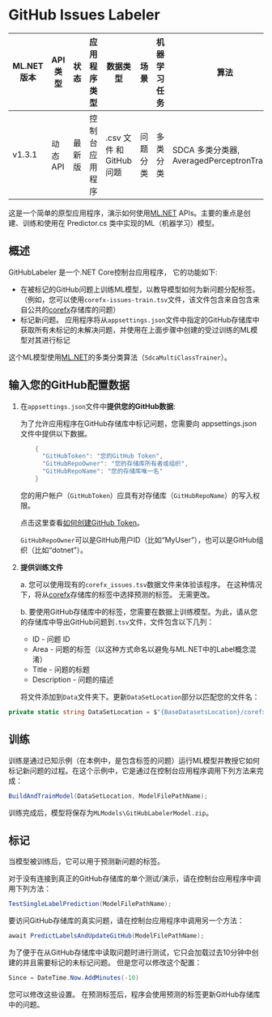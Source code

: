 # GitHub Issues Labeler

| ML.NET 版本 | API 类型          | 状态                        | 应用程序类型    | 数据类型 | 场景            | 机器学习任务                   | 算法                  |
|----------------|-------------------|-------------------------------|-------------|-----------|---------------------|---------------------------|-----------------------------|
| v1.3.1            | 动态 API | 最新版 | 控制台应用程序 | .csv 文件 和 GitHub 问题 | 问题分类 | 多类分类 | SDCA 多类分类器, AveragedPerceptronTrainer |


这是一个简单的原型应用程序，演示如何使用[ML.NET](https://www.nuget.org/packages/Microsoft.ML/) APIs。主要的重点是创建、训练和使用在 Predictor.cs 类中实现的ML（机器学习）模型。

## 概述
GitHubLabeler 是一个.NET Core控制台应用程序， 它的功能如下:
* 在被标记的GitHub问题上训练ML模型，以教导模型如何为新问题分配标签。 （例如，您可以使用`corefx-issues-train.tsv`文件，该文件包含来自包含来自公共的[corefx](https://github.com/dotnet/corefx)存储库的问题）
* 标记新问题。 应用程序将从`appsettings.json`文件中指定的GitHub存储库中获取所有未标记的未解决问题，并使用在上面步骤中创建的受过训练的ML模型对其进行标记

这个ML模型使用[ML.NET](https://www.nuget.org/packages/Microsoft.ML/)的多类分类算法（`SdcaMultiClassTrainer`）。

## 输入您的GitHub配置数据
1. 在`appsettings.json`文件中**提供您的GitHub数据**:

    为了允许应用程序在GitHub存储库中标记问题，您需要向 appsettings.json 文件中提供以下数据。
    ```csharp
        {
          "GitHubToken": "您的GitHub Token",
          "GitHubRepoOwner": "您的存储库所有者或组织",
          "GitHubRepoName": "您的存储库唯一名"
        }
    ```
    您的用户帐户（`GitHubToken`）应具有对存储库（`GitHubRepoName`）的写入权限。

    点击这里查看[如何创建GitHub Token](https://help.github.com/articles/creating-a-personal-access-token-for-the-command-line/)。

    `GitHubRepoOwner`可以是GitHub用户ID（比如“MyUser”），也可以是GitHub组织（比如“dotnet”）。

2. **提供训练文件**

    a.  您可以使用现有的`corefx_issues.tsv`数据文件来体验该程序。 在这种情况下，将从[corefx](https://github.com/dotnet/corefx)存储库的标签中选择预测的标签。 无需更改。
    
    b. 要使用GitHub存储库中的标签，您需要在数据上训练模型。为此，请从您的存储库中导出GitHub问题到`.tsv`文件，文件包含以下几列：
    * ID - 问题 ID
    * Area - 问题的标签（以这种方式命名以避免与ML.NET中的Label概念混淆）
    * Title - 问题的标题
    * Description - 问题的描述
    
    将文件添加到`Data`文件夹下。更新`DataSetLocation`部分以匹配您的文件名：    
```csharp
private static string DataSetLocation = $"{BaseDatasetsLocation}/corefx-issues-train.tsv";
```

## 训练 
训练是通过已知示例（在本例中，是包含标签的问题）运行ML模型并教授它如何标记新问题的过程。在这个示例中，它是通过在控制台应用程序调用下列方法来完成：
```csharp
BuildAndTrainModel(DataSetLocation, ModelFilePathName);
```
训练完成后，模型将保存为`MLModels\GitHubLabelerModel.zip`。

## 标记
当模型被训练后，它可以用于预测新问题的标签。

对于没有连接到真正的GitHub存储库的单个测试/演示，请在控制台应用程序中调用下列方法：
```csharp
TestSingleLabelPrediction(ModelFilePathName);
```

要访问GitHub存储库的真实问题，请在控制台应用程序中调用另一个方法：
```csharp
await PredictLabelsAndUpdateGitHub(ModelFilePathName);
```

为了便于在从GitHub存储库中读取问题时进行测试，它只会加载过去10分钟中创建的并且需要标记的未标记问题。 但是您可以修改这个配置：
```csharp
Since = DateTime.Now.AddMinutes(-10)
```
您可以修改这些设置。 在预测标签后，程序会使用预测的标签更新GitHub存储库中的问题。
